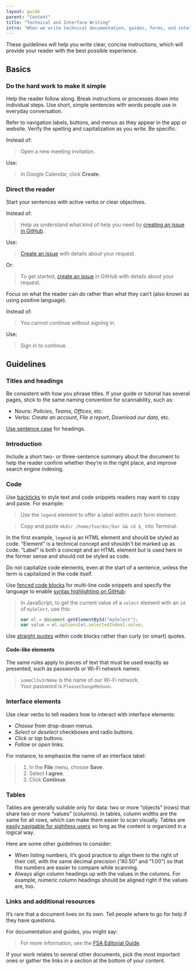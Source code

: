 ```yaml
---
layout: guide
parent: "Content"
title: "Technical and Interface Writing"
intro: "When we write technical documentation, guides, forms, and interface messages, it’s safe to say that the reader is learning something new or troubleshooting."
---
```


These guidelines will help you write clear, concise instructions, which will provide your reader with the best possible experience.

## Basics

### Do the hard work to make it simple

Help the reader follow along. Break instructions or processes down into individual steps. Use short, simple sentences with words people use in everyday conversation.

Refer to navigation labels, buttons, and menus as they appear in the app or website. Verify the spelling and capitalization as you write. Be specific.

Instead of:

> Open a new meeting invitation.

Use:

> In Google Calendar, click **Create**.

### Direct the reader

Start your sentences with active verbs or clear objectives.

Instead of:

> Help us understand what kind of help you need by [creating an issue in GitHub](https://github.com/USDA-FSA/fsa-design-system/issues/new).

Use:

> [Create an issue](https://github.com/USDA-FSA/fsa-design-system/issues/new) with details about your request.

Or:

> To get started, [create an issue](https://github.com/USDA-FSA/fsa-design-system/issues/new) in GitHub with details about your request.

Focus on what the reader can do rather than what they can’t (also  known as using positive language).

Instead of:

> You cannot continue without signing in.

Use:

> Sign in to continue.

## Guidelines

### Titles and headings

Be consistent with how you phrase titles. If your guide or tutorial has several pages, stick to the same naming convention for scannability, such as:

* Nouns: _Policies_, _Teams_, _Offices_, etc.
* Verbs: _Create an account_, _File a report_, _Download our data_, etc.

[Use sentence case](../content/capitalization) for headings.

### Introduction

Include a short two- or three-sentence summary about the document to help the reader confirm whether they’re in the right place, and improve search engine indexing.

### Code

Use [backticks](https://help.github.com/articles/basic-writing-and-formatting-syntax/#quoting-code) to style text and code snippets readers may want to copy and paste. For example:

>  Use the `legend` element to offer a label within each form element.  

> Copy and paste `mkdir /home/foo/doc/bar && cd $_` into Terminal.

In the first example, `legend` is an HTML element and should be styled as code. “Element” is a technical concept and shouldn't be marked up as code. “Label” is both a concept and an HTML element but is used here in the former sense and should not be styled as code.

Do not capitalize code elements, even at the start of a sentence, unless the term is capitalized in the code itself.

Use [fenced code blocks](https://help.github.com/articles/creating-and-highlighting-code-blocks/) for multi-line code snippets and specify the language to enable [syntax highlighting on GitHub](https://help.github.com/articles/creating-and-highlighting-code-blocks/#syntax-highlighting):

> In JavaScript, to get the current value of a `select` element with an `id` of  `mySelect`, use this:
>
> ```javascript
> var el = document.getElementById("mySelect");
> var value = el.options[el.selectedIndex].value;
> ```

Use [straight quotes](http://smartquotesforsmartpeople.com/) within code blocks rather than curly (or smart) quotes.

#### Code-like elements

The same rules apply to pieces of text that must be used exactly as presented, such as passwords or Wi-Fi network names:

> `someCl3v3rN4me` is the name of our Wi-Fi network.  
> Your password is `PleaseChangeMeSoon`.

### Interface elements

Use clear verbs to tell readers how to interact with interface elements:

* _Choose_ from drop-down menus.
* _Select_ or _deselect_ checkboxes and radio buttons.
* _Click_ or _tap_ buttons.
* _Follow_ or _open_ links.

For instance, to emphasize the name of an interface label:

> 1. In the **File** menu, choose **Save**.  
> 2. Select **I agree**.  
> 3. Click **Continue**.

### Tables

Tables are generally suitable only for data: two or more “objects” (rows) that share two or more “values” (columns). In tables, column widths are the same for all rows, which can make them easier to scan visually. Tables are [easily navigable for sightless users](http://webaim.org/techniques/tables/) so long as the content is organized in a logical way.

Here are some other guidelines to consider:

* When listing numbers, it’s good practice to align them to the right of their cell, with the same decimal precision (“40.50” and “1.00”) so that the numbers are easier to compare while scanning.
* Always align column headings up with the values in the columns. For example, numeric column headings should be aligned right if the values are, too.

### Links and additional resources

It’s rare that a document lives on its own. Tell people where to go for help if they have questions.

For documentation and guides, you might say:

> For more information, see the [FSA Editorial Guide](../content).

If your work relates to several other documents, pick the most important ones or gather the links in a section at the bottom of your content.
